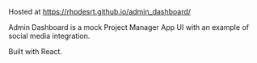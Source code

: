 Hosted at https://rhodesrt.github.io/admin_dashboard/

Admin Dashboard is a mock Project Manager App UI with an example of social media integration.

Built with React.
